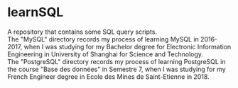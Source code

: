# learnSQL
A repository that contains some SQL query scripts.
<br>
The "MySQL" directory records my process of learning MySQL in 2016-2017, 
when I was studying for my Bachelor degree for Electronic Information Engineering in University of Shanghai for Science and Technology.
<br>
The "PostgreSQL" directory records my process of learning PostgreSQL in the course "Base des données" in Semestre 7,
when I was studying for my French Engineer degree in Ecole des Mines de Saint-Etienne in 2018.
